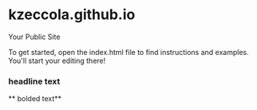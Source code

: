 kzeccola.github.io
=====================

Your Public Site

To get started, open the index.html file to find instructions and examples. You'll start your editing there!

### headline text
** bolded text**
